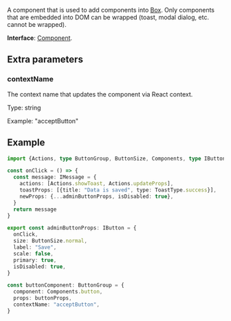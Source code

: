 A component that is used to add components into [Box](../Box/index.md). Only components that are embedded into DOM can be wrapped (toast, modal dialog, etc. cannot be wrapped).

**Interface**: [Component](https://github.com/ONLYOFFICE/docspace-plugin-sdk/blob/master/src/interfaces/components/Component.ts).

## Extra parameters

### contextName

The context name that updates the component via React context.

Type: string

Example: "acceptButton"

## Example

``` ts
import {Actions, type ButtonGroup, ButtonSize, Components, type IButton, type IMessage, ToastType} from "@onlyoffice/docspace-plugin-sdk"

const onClick = () => {
  const message: IMessage = {
    actions: [Actions.showToast, Actions.updateProps],
    toastProps: [{title: "Data is saved", type: ToastType.success}],
    newProps: {...adminButtonProps, isDisabled: true},
  }
  return message
}

export const adminButtonProps: IButton = {
  onClick,
  size: ButtonSize.normal,
  label: "Save",
  scale: false,
  primary: true,
  isDisabled: true,
}

const buttonComponent: ButtonGroup = {
  component: Components.button,
  props: buttonProps,
  contextName: "acceptButton",
}
```
